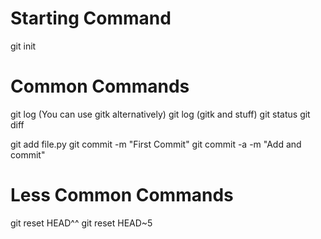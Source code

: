 Starting Command
================

git init

Common Commands
===============

git log (You can use gitk alternatively)
git log (gitk and stuff)
git status
git diff

git add file.py
git commit -m "First Commit"
git commit -a -m "Add and commit"

Less Common Commands
====================

git reset HEAD^^
git reset HEAD~5
